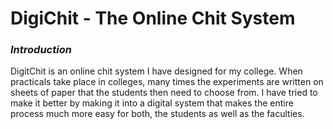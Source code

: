 # DigiChit - The Online Chit System

### _Introduction_

DigitChit is an online chit system I have designed for my college. When practicals take place in colleges, many times the experiments are written on sheets of paper that the students then need to choose from. I have tried to make it better by making it into a digital system that makes the entire process much more easy for both, the students as well as the faculties.
